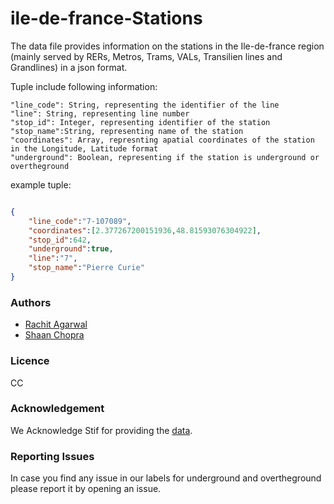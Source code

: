# ile-de-france-Stations

The data file provides information on the stations in the Ile-de-france region (mainly served by RERs, Metros, Trams, VALs, Transilien lines and Grandlines) in a json format.

Tuple include following information:

```
"line_code": String, representing the identifier of the line
"line": String, representing line number
"stop_id": Integer, representing identifier of the station
"stop_name":String, representing name of the station
"coordinates": Array, represnting apatial coordinates of the station in the Longitude, Latitude format
"underground": Boolean, representing if the station is underground or overtheground
```

example tuple:
```json

{
	"line_code":"7-107089",
	"coordinates":[2.377267200151936,48.81593076304922],
	"stop_id":642,
	"underground":true,
	"line":"7",
	"stop_name":"Pierre Curie"
}

```

### Authors
- [Rachit Agarwal](https://github.com/ragarwa2/)
- [Shaan Chopra](https://github.com/shaan15)

### Licence
CC

### Acknowledgement
We Acknowledge Stif for providing the [data](https://opendata.stif.info/explore/dataset/emplacement-des-gares-idf/information/).

### Reporting Issues
In case you find any issue in our labels for underground and overtheground please report it by opening an issue.
